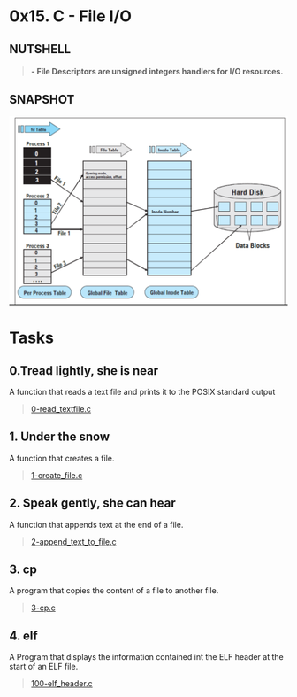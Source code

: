 # 0x15. C - File I/O

## NUTSHELL

> #### - File Descriptors are unsigned integers handlers for I/O resources.

## SNAPSHOT

![Structs](essets/Pd46N.png)

# Tasks

## **0.Tread lightly, she is near**

A function that reads a text file and prints it to the POSIX standard output

> [0-read_textfile.c](https://github.com/Viestar/alx-low_level_programming/commit/e1a084b70898c26bfe8bd025c3dc3e307655173d)

## **1. Under the snow**

A function that creates a file.

> [1-create_file.c](https://github.com/Viestar/alx-low_level_programming/commit/38de0724c5786c02ddb83202ff5e1777220a7530)

## **2. Speak gently, she can hear**

A function that appends text at the end of a file.

> [2-append_text_to_file.c](https://github.com/Viestar/alx-low_level_programming/commit/249c3c084ba95286ebaa3fa023fa967c3fdff50c)

## **3. cp**

A program that copies the content of a file to another file.

> [3-cp.c](https://github.com/Viestar/alx-low_level_programming/commit/a95a0677d0d252f76b075b7ba35942839a8f44ee)

## **4. elf**

A Program that displays the information contained int the ELF header at the start of an ELF file.

> [100-elf_header.c](https://github.com/Viestar/alx-low_level_programming/commit/b8b1c092093d0e621aa7e38cfcfb801d402e57e2)
